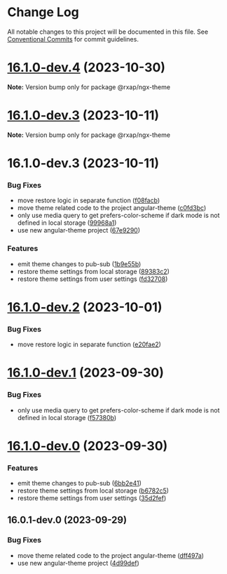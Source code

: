 # Change Log

All notable changes to this project will be documented in this file.
See [Conventional Commits](https://conventionalcommits.org) for commit guidelines.

# [16.1.0-dev.4](https://gitlab.com/rxap/packages/compare/@rxap/ngx-theme@16.1.0-dev.3...@rxap/ngx-theme@16.1.0-dev.4) (2023-10-30)

**Note:** Version bump only for package @rxap/ngx-theme

# [16.1.0-dev.3](https://gitlab.com/rxap/packages/compare/@rxap/ngx-theme@16.1.0-dev.3...@rxap/ngx-theme@16.1.0-dev.3) (2023-10-11)

**Note:** Version bump only for package @rxap/ngx-theme

# 16.1.0-dev.3 (2023-10-11)

### Bug Fixes

- move restore logic in separate function ([f08facb](https://gitlab.com/rxap/packages/commit/f08facbe8e4e3bcf6741e5e1968d3a7ee35d7e85))
- move theme related code to the project angular-theme ([c0fd3bc](https://gitlab.com/rxap/packages/commit/c0fd3bc6de2b1b43ddafa0743bc9efe3e144ea72))
- only use media query to get prefers-color-scheme if dark mode is not defined in local storage ([99968a1](https://gitlab.com/rxap/packages/commit/99968a12b7fd46ef81a6d4e53f2f138ff357f249))
- use new angular-theme project ([67e9290](https://gitlab.com/rxap/packages/commit/67e9290c693b0f1c5ac087453897c0ee3d43521e))

### Features

- emit theme changes to pub-sub ([1b9e55b](https://gitlab.com/rxap/packages/commit/1b9e55ba0a4a2cc0c39483cbb195c4a13df796e3))
- restore theme settings from local storage ([89383c2](https://gitlab.com/rxap/packages/commit/89383c24a4dde3e7b0a43795995fd4badba97801))
- restore theme settings from user settings ([fd32708](https://gitlab.com/rxap/packages/commit/fd3270834279958e6650c099e55a812bde9c1c19))

# [16.1.0-dev.2](https://gitlab.com/rxap/packages/compare/@rxap/ngx-theme@16.1.0-dev.1...@rxap/ngx-theme@16.1.0-dev.2) (2023-10-01)

### Bug Fixes

- move restore logic in separate function ([e20fae2](https://gitlab.com/rxap/packages/commit/e20fae29d149245c7e629a764c7bdd3a10db6364))

# [16.1.0-dev.1](https://gitlab.com/rxap/packages/compare/@rxap/ngx-theme@16.1.0-dev.0...@rxap/ngx-theme@16.1.0-dev.1) (2023-09-30)

### Bug Fixes

- only use media query to get prefers-color-scheme if dark mode is not defined in local storage ([f57380b](https://gitlab.com/rxap/packages/commit/f57380be1e0ff7783345d88d0671fc4bd7a469f2))

# [16.1.0-dev.0](https://gitlab.com/rxap/packages/compare/@rxap/ngx-theme@16.0.1-dev.0...@rxap/ngx-theme@16.1.0-dev.0) (2023-09-30)

### Features

- emit theme changes to pub-sub ([6bb2e41](https://gitlab.com/rxap/packages/commit/6bb2e414b8139f1f343d215d8ef79282fdf1d83c))
- restore theme settings from local storage ([b6782c5](https://gitlab.com/rxap/packages/commit/b6782c502f81dc88042f7172dec6b18a8cb42c4f))
- restore theme settings from user settings ([35d2fef](https://gitlab.com/rxap/packages/commit/35d2fefa3e5cd1c63962a6d9a1ba854679ee60c2))

## 16.0.1-dev.0 (2023-09-29)

### Bug Fixes

- move theme related code to the project angular-theme ([dff497a](https://gitlab.com/rxap/packages/commit/dff497a36e7dab5de535050c5ddafa7082bfa399))
- use new angular-theme project ([4d99def](https://gitlab.com/rxap/packages/commit/4d99def8e1b70a5c27e19bc5f5452ee1d5eadfa8))
